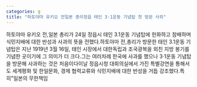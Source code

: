 ```yaml
---
categories: g
title: "하토야마 유키오 전일본 총리정읍 태인 3·1운동 기념탑 첫 방문 사죄"
---
```

하토야마 유키오 전,일본 총리가 24일 정읍시 태인 3.1운동 기념탑에 헌화하고 참배하며 식민지배에 대한 반성과 사과의 뜻을 전했다.하토야마 전,총리가 방문한 태인 3.1운동 기념탑은 지난 1919년 3월 16일, 태인 시장에서 대한독립과 조국광복을 외친 지방 봉기를 기념한 곳이기에 그 의미가 더 크다.그는 여러차례 한국에 사과를 했으나 3·1운동 기념탑을 방문해 사과하는 것은 처음이다이날 정읍시청 대회의실에서 가진 특별강연을 통해서도 세계평화 및 한일문화, 경제 협력교류와 식민지배에 대한 반성을 거듭 강조했다.특히"일본의 무한책임